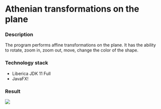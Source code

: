 # Athenian transformations on the plane

### Description

The program performs affine transformations on the plane. It has the ability to rotate, zoom in, zoom out, move, change the color of the shape.

### Technology stack

- Liberica JDK 11 Full
- JavaFX!

### Result
![]({{site.baseurl}}//compGraf2-3.jpg)
